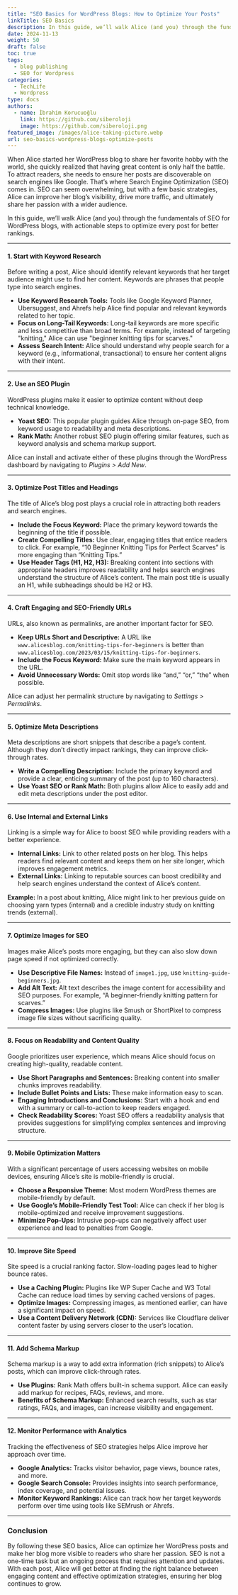 ```yaml
---
title: "SEO Basics for WordPress Blogs: How to Optimize Your Posts"
linkTitle: SEO Basics
description: In this guide, we’ll walk Alice (and you) through the fundamentals of SEO for WordPress blogs, with actionable steps to optimize every post for better rankings.
date: 2024-11-13
weight: 50
draft: false
toc: true
tags:
  - blog publishing
  - SEO for Wordpress
categories:
  - TechLife
  - Wordpress
type: docs
authors:
  - name: İbrahim Korucuoğlu
    link: https://github.com/siberoloji
    image: https://github.com/siberoloji.png
featured_image: /images/alice-taking-picture.webp
url: seo-basics-wordpress-blogs-optimize-posts
---
```


When Alice started her WordPress blog to share her favorite hobby with the world, she quickly realized that having great content is only half the battle. To attract readers, she needs to ensure her posts are discoverable on search engines like Google. That’s where Search Engine Optimization (SEO) comes in. SEO can seem overwhelming, but with a few basic strategies, Alice can improve her blog’s visibility, drive more traffic, and ultimately share her passion with a wider audience.

In this guide, we’ll walk Alice (and you) through the fundamentals of SEO for WordPress blogs, with actionable steps to optimize every post for better rankings.

---

#### **1. Start with Keyword Research**

Before writing a post, Alice should identify relevant keywords that her target audience might use to find her content. Keywords are phrases that people type into search engines.

- **Use Keyword Research Tools:** Tools like Google Keyword Planner, Ubersuggest, and Ahrefs help Alice find popular and relevant keywords related to her topic.
- **Focus on Long-Tail Keywords:** Long-tail keywords are more specific and less competitive than broad terms. For example, instead of targeting "knitting," Alice can use "beginner knitting tips for scarves."
- **Assess Search Intent:** Alice should understand why people search for a keyword (e.g., informational, transactional) to ensure her content aligns with their intent.

---

#### **2. Use an SEO Plugin**

WordPress plugins make it easier to optimize content without deep technical knowledge.

- **Yoast SEO:** This popular plugin guides Alice through on-page SEO, from keyword usage to readability and meta descriptions.
- **Rank Math:** Another robust SEO plugin offering similar features, such as keyword analysis and schema markup support.

Alice can install and activate either of these plugins through the WordPress dashboard by navigating to *Plugins > Add New*.

---

#### **3. Optimize Post Titles and Headings**

The title of Alice’s blog post plays a crucial role in attracting both readers and search engines.

- **Include the Focus Keyword:** Place the primary keyword towards the beginning of the title if possible.
- **Create Compelling Titles:** Use clear, engaging titles that entice readers to click. For example, “10 Beginner Knitting Tips for Perfect Scarves” is more engaging than “Knitting Tips.”
- **Use Header Tags (H1, H2, H3):** Breaking content into sections with appropriate headers improves readability and helps search engines understand the structure of Alice’s content. The main post title is usually an H1, while subheadings should be H2 or H3.

---

#### **4. Craft Engaging and SEO-Friendly URLs**

URLs, also known as permalinks, are another important factor for SEO.

- **Keep URLs Short and Descriptive:** A URL like `www.alicesblog.com/knitting-tips-for-beginners` is better than `www.alicesblog.com/2023/03/15/knitting-tips-for-beginners`.
- **Include the Focus Keyword:** Make sure the main keyword appears in the URL.
- **Avoid Unnecessary Words:** Omit stop words like “and,” “or,” “the” when possible.

Alice can adjust her permalink structure by navigating to *Settings > Permalinks*.

---

#### **5. Optimize Meta Descriptions**

Meta descriptions are short snippets that describe a page’s content. Although they don’t directly impact rankings, they can improve click-through rates.

- **Write a Compelling Description:** Include the primary keyword and provide a clear, enticing summary of the post (up to 160 characters).
- **Use Yoast SEO or Rank Math:** Both plugins allow Alice to easily add and edit meta descriptions under the post editor.

---

#### **6. Use Internal and External Links**

Linking is a simple way for Alice to boost SEO while providing readers with a better experience.

- **Internal Links:** Link to other related posts on her blog. This helps readers find relevant content and keeps them on her site longer, which improves engagement metrics.
- **External Links:** Linking to reputable sources can boost credibility and help search engines understand the context of Alice’s content.

**Example:** In a post about knitting, Alice might link to her previous guide on choosing yarn types (internal) and a credible industry study on knitting trends (external).

---

#### **7. Optimize Images for SEO**

Images make Alice’s posts more engaging, but they can also slow down page speed if not optimized correctly.

- **Use Descriptive File Names:** Instead of `image1.jpg`, use `knitting-guide-beginners.jpg`.
- **Add Alt Text:** Alt text describes the image content for accessibility and SEO purposes. For example, “A beginner-friendly knitting pattern for scarves.”
- **Compress Images:** Use plugins like Smush or ShortPixel to compress image file sizes without sacrificing quality.

---

#### **8. Focus on Readability and Content Quality**

Google prioritizes user experience, which means Alice should focus on creating high-quality, readable content.

- **Use Short Paragraphs and Sentences:** Breaking content into smaller chunks improves readability.
- **Include Bullet Points and Lists:** These make information easy to scan.
- **Engaging Introductions and Conclusions:** Start with a hook and end with a summary or call-to-action to keep readers engaged.
- **Check Readability Scores:** Yoast SEO offers a readability analysis that provides suggestions for simplifying complex sentences and improving structure.

---

#### **9. Mobile Optimization Matters**

With a significant percentage of users accessing websites on mobile devices, ensuring Alice’s site is mobile-friendly is crucial.

- **Choose a Responsive Theme:** Most modern WordPress themes are mobile-friendly by default.
- **Use Google’s Mobile-Friendly Test Tool:** Alice can check if her blog is mobile-optimized and receive improvement suggestions.
- **Minimize Pop-Ups:** Intrusive pop-ups can negatively affect user experience and lead to penalties from Google.

---

#### **10. Improve Site Speed**

Site speed is a crucial ranking factor. Slow-loading pages lead to higher bounce rates.

- **Use a Caching Plugin:** Plugins like WP Super Cache and W3 Total Cache can reduce load times by serving cached versions of pages.
- **Optimize Images:** Compressing images, as mentioned earlier, can have a significant impact on speed.
- **Use a Content Delivery Network (CDN):** Services like Cloudflare deliver content faster by using servers closer to the user’s location.

---

#### **11. Add Schema Markup**

Schema markup is a way to add extra information (rich snippets) to Alice’s posts, which can improve click-through rates.

- **Use Plugins:** Rank Math offers built-in schema support. Alice can easily add markup for recipes, FAQs, reviews, and more.
- **Benefits of Schema Markup:** Enhanced search results, such as star ratings, FAQs, and images, can increase visibility and engagement.

---

#### **12. Monitor Performance with Analytics**

Tracking the effectiveness of SEO strategies helps Alice improve her approach over time.

- **Google Analytics:** Tracks visitor behavior, page views, bounce rates, and more.
- **Google Search Console:** Provides insights into search performance, index coverage, and potential issues.
- **Monitor Keyword Rankings:** Alice can track how her target keywords perform over time using tools like SEMrush or Ahrefs.

---

### **Conclusion**

By following these SEO basics, Alice can optimize her WordPress posts and make her blog more visible to readers who share her passion. SEO is not a one-time task but an ongoing process that requires attention and updates. With each post, Alice will get better at finding the right balance between engaging content and effective optimization strategies, ensuring her blog continues to grow.
